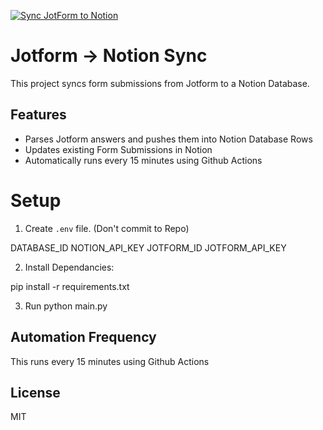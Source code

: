 [![Sync JotForm to Notion](https://github.com/japansocietynyc/jotform-notion/actions/workflows/sync.yml/badge.svg)](https://github.com/japansocietynyc/jotform-notion/actions/workflows/sync.yml)

# Jotform -> Notion Sync

This project syncs form submissions from Jotform to a Notion Database. 

## Features

- Parses Jotform answers and pushes them into Notion Database Rows
- Updates existing Form Submissions in Notion
- Automatically runs every 15 minutes using Github Actions

# Setup 

1. Create `.env` file. (Don't commit to Repo)

DATABASE_ID
NOTION_API_KEY
JOTFORM_ID
JOTFORM_API_KEY

2. Install Dependancies:

pip install -r requirements.txt

3. Run python main.py

## Automation Frequency

This runs every 15 minutes using Github Actions

## License 

MIT